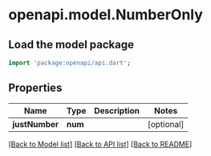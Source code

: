 # openapi.model.NumberOnly

## Load the model package
```dart
import 'package:openapi/api.dart';
```

## Properties
Name | Type | Description | Notes
------------ | ------------- | ------------- | -------------
**justNumber** | **num** |  | [optional] 

[[Back to Model list]](../README.md#documentation-for-models) [[Back to API list]](../README.md#documentation-for-api-endpoints) [[Back to README]](../README.md)


